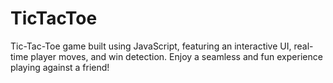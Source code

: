 # TicTacToe
Tic-Tac-Toe game built using JavaScript, featuring an interactive UI, real-time player moves, and win detection. Enjoy a seamless and fun experience playing against a friend!
